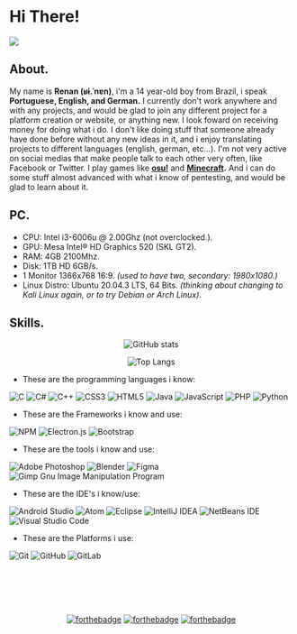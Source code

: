 # Hi There!
![](https://visitor-badge.laobi.icu/badge?page_id=KarboXXX.KarboXXX)
## About.
My name is **Renan (ʁɨ.ˈnɐn)**, i'm a 14 year-old boy from Brazil, i speak **Portuguese, English, and German.** I currently don't work anywhere and with any projects, and would be glad to join any different project for a platform creation or website, or anything new. I look foward on receiving money for doing what i do. I don't like doing stuff that someone already have done before without any new ideas in it, and i enjoy translating projects to different languages (english, german, etc...). I'm not very active on social medias that make people talk to each other very often, like Facebook or Twitter. I play games like [**osu!**](https://github.com/ppy/osu) and **[Minecraft](https://minecraft.net/).** And i can do some stuff almost advanced with what i know of pentesting, and would be glad to learn about it.

## PC.
- CPU: Intel i3-6006u @ 2.00Ghz (not overclocked.).
- GPU: Mesa Intel® HD Graphics 520 (SKL GT2).
- RAM: 4GB 2100Mhz.
- Disk: 1TB HD 6GB/s.
- 1 Monitor 1366x768 16:9. *(used to have two, secondary: 1980x1080.)*
- Linux Distro: Ubuntu 20.04.3 LTS, 64 Bits. *(thinking about changing to Kali Linux again, or to try Debian or Arch Linux)*.

## Skills.

<div align='center'>

![GitHub stats](https://github-readme-stats.vercel.app/api?username=KarboXXX&show_icons=true&theme=tokyonight)

![Top Langs](https://github-readme-stats.vercel.app/api/top-langs/?username=KarboXXX&theme=tokyonight)

</div>

- These are the programming languages i know:

![C](https://img.shields.io/badge/c-%2300599C.svg?style=for-the-badge&logo=c&logoColor=white) ![C#](https://img.shields.io/badge/c%23-%23239120.svg?style=for-the-badge&logo=c-sharp&logoColor=white) ![C++](https://img.shields.io/badge/c++-%2300599C.svg?style=for-the-badge&logo=c%2B%2B&logoColor=white) ![CSS3](https://img.shields.io/badge/css3-%231572B6.svg?style=for-the-badge&logo=css3&logoColor=white) ![HTML5](https://img.shields.io/badge/html5-%23E34F26.svg?style=for-the-badge&logo=html5&logoColor=white) ![Java](https://img.shields.io/badge/java-%23ED8B00.svg?style=for-the-badge&logo=java&logoColor=white) ![JavaScript](https://img.shields.io/badge/javascript-%23323330.svg?style=for-the-badge&logo=javascript&logoColor=%23F7DF1E) ![PHP](https://img.shields.io/badge/php-%23777BB4.svg?style=for-the-badge&logo=php&logoColor=white) ![Python](https://img.shields.io/badge/python-3670A0?style=for-the-badge&logo=python&logoColor=ffdd54) 

- These are the Frameworks i know and use:

![NPM](https://img.shields.io/badge/NPM-%23000000.svg?style=for-the-badge&logo=npm&logoColor=white) ![Electron.js](https://img.shields.io/badge/Electron-191970?style=for-the-badge&logo=Electron&logoColor=white) ![Bootstrap](https://img.shields.io/badge/bootstrap-%23563D7C.svg?style=for-the-badge&logo=bootstrap&logoColor=white) 

- These are the tools i know and use:

![Adobe Photoshop](https://img.shields.io/badge/adobephotoshop-%2331A8FF.svg?style=for-the-badge&logo=adobephotoshop&logoColor=white) ![Blender](https://img.shields.io/badge/blender-%23F5792A.svg?style=for-the-badge&logo=blender&logoColor=white) ![Figma](https://img.shields.io/badge/figma-%23F24E1E.svg?style=for-the-badge&logo=figma&logoColor=white) ![Gimp Gnu Image Manipulation Program](https://img.shields.io/badge/Gimp-657D8B?style=for-the-badge&logo=gimp&logoColor=FFFFFF)

- These are the IDE's i know/use:

![Android Studio](https://img.shields.io/badge/Android%20Studio-3DDC84.svg?style=for-the-badge&logo=android-studio&logoColor=white) ![Atom](https://img.shields.io/badge/Atom-%2366595C.svg?style=for-the-badge&logo=atom&logoColor=white) ![Eclipse](https://img.shields.io/badge/Eclipse-FE7A16.svg?style=for-the-badge&logo=Eclipse&logoColor=white) ![IntelliJ IDEA](https://img.shields.io/badge/IntelliJIDEA-000000.svg?style=for-the-badge&logo=intellij-idea&logoColor=white) ![NetBeans IDE](https://img.shields.io/badge/NetBeansIDE-1B6AC6.svg?style=for-the-badge&logo=apache-netbeans-ide&logoColor=white) ![Visual Studio Code](https://img.shields.io/badge/Visual%20Studio%20Code-0078d7.svg?style=for-the-badge&logo=visual-studio-code&logoColor=white)

- These are the Platforms i use:

![Git](https://img.shields.io/badge/git-%23F05033.svg?style=for-the-badge&logo=git&logoColor=white) ![GitHub](https://img.shields.io/badge/github-%23121011.svg?style=for-the-badge&logo=github&logoColor=white) ![GitLab](https://img.shields.io/badge/gitlab-%23181717.svg?style=for-the-badge&logo=gitlab&logoColor=white)

<br><br><br><br><div align='center'>

[![forthebadge](https://forthebadge.com/images/badges/powered-by-electricity.svg)](https://forthebadge.com) [![forthebadge](https://forthebadge.com/images/badges/ages-12.svg)](https://forthebadge.com) [![forthebadge](https://forthebadge.com/images/badges/mom-made-pizza-rolls.svg)](https://forthebadge.com) </div>
